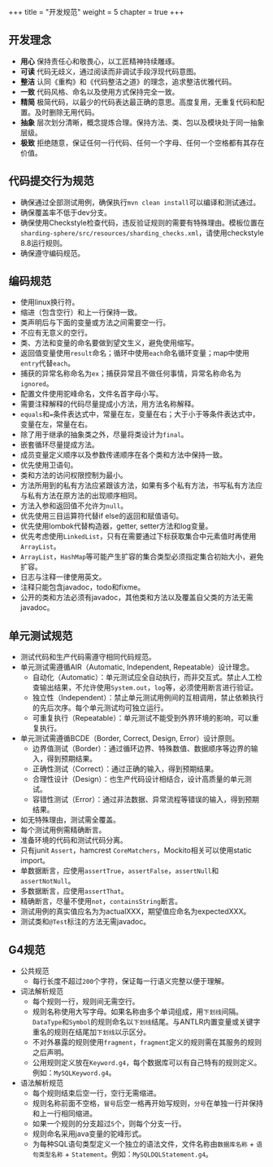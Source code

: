 +++
title = "开发规范"
weight = 5
chapter = true
+++

## 开发理念

 - **用心** 保持责任心和敬畏心，以工匠精神持续雕琢。
 - **可读** 代码无歧义，通过阅读而非调试手段浮现代码意图。
 - **整洁** 认同《重构》和《代码整洁之道》的理念，追求整洁优雅代码。
 - **一致** 代码风格、命名以及使用方式保持完全一致。
 - **精简** 极简代码，以最少的代码表达最正确的意思。高度复用，无重复代码和配置。及时删除无用代码。
 - **抽象** 层次划分清晰，概念提炼合理。保持方法、类、包以及模块处于同一抽象层级。
 - **极致** 拒绝随意，保证任何一行代码、任何一个字母、任何一个空格都有其存在价值。

## 代码提交行为规范

 - 确保通过全部测试用例，确保执行`mvn clean install`可以编译和测试通过。
 - 确保覆盖率不低于dev分支。
 - 确保使用Checkstyle检查代码，违反验证规则的需要有特殊理由。模板位置在`sharding-sphere/src/resources/sharding_checks.xml`，请使用checkstyle 8.8运行规则。
 - 确保遵守编码规范。
 
## 编码规范

 - 使用linux换行符。
 - 缩进（包含空行）和上一行保持一致。
 - 类声明后与下面的变量或方法之间需要空一行。
 - 不应有无意义的空行。
 - 类、方法和变量的命名要做到望文生义，避免使用缩写。
 - 返回值变量使用`result`命名；循环中使用`each`命名循环变量；map中使用`entry`代替`each`。
 - 捕获的异常名称命名为`ex`；捕获异常且不做任何事情，异常名称命名为`ignored`。
 - 配置文件使用驼峰命名，文件名首字母小写。
 - 需要注释解释的代码尽量提成小方法，用方法名称解释。
 - `equals`和`=`条件表达式中，常量在左，变量在右；大于小于等条件表达式中，变量在左，常量在右。
 - 除了用于继承的抽象类之外，尽量将类设计为`final`。
 - 嵌套循环尽量提成方法。
 - 成员变量定义顺序以及参数传递顺序在各个类和方法中保持一致。
 - 优先使用卫语句。
 - 类和方法的访问权限控制为最小。
 - 方法所用到的私有方法应紧跟该方法，如果有多个私有方法，书写私有方法应与私有方法在原方法的出现顺序相同。
 - 方法入参和返回值不允许为`null`。
 - 优先使用三目运算符代替if else的返回和赋值语句。
 - 优先使用lombok代替构造器，getter, setter方法和log变量。
 - 优先考虑使用`LinkedList`，只有在需要通过下标获取集合中元素值时再使用`ArrayList`。
 - `ArrayList`，`HashMap`等可能产生扩容的集合类型必须指定集合初始大小，避免扩容。
 - 日志与注释一律使用英文。
 - 注释只能包含javadoc，todo和fixme。
 - 公开的类和方法必须有javadoc，其他类和方法以及覆盖自父类的方法无需javadoc。

## 单元测试规范

 - 测试代码和生产代码需遵守相同代码规范。
 - 单元测试需遵循AIR（Automatic, Independent, Repeatable）设计理念。
   - 自动化（Automatic）：单元测试应全自动执行，而非交互式。禁止人工检查输出结果，不允许使用`System.out`，`log`等，必须使用断言进行验证。
   - 独立性（Independent）：禁止单元测试用例间的互相调用，禁止依赖执行的先后次序。每个单元测试均可独立运行。
   - 可重复执行（Repeatable）：单元测试不能受到外界环境的影响，可以重复执行。
 - 单元测试需遵循BCDE（Border, Correct, Design, Error）设计原则。
   - 边界值测试（Border）：通过循环边界、特殊数值、数据顺序等边界的输入，得到预期结果。
   - 正确性测试（Correct）：通过正确的输入，得到预期结果。
   - 合理性设计（Design）：也生产代码设计相结合，设计高质量的单元测试。
   - 容错性测试（Error）：通过非法数据、异常流程等错误的输入，得到预期结果。
 - 如无特殊理由，测试需全覆盖。
 - 每个测试用例需精确断言。
 - 准备环境的代码和测试代码分离。
 - 只有junit `Assert`，hamcrest `CoreMatchers`，Mockito相关可以使用static import。
 - 单数据断言，应使用`assertTrue`，`assertFalse`，`assertNull`和`assertNotNull`。
 - 多数据断言，应使用`assertThat`。
 - 精确断言，尽量不使用`not`，`containsString`断言。
 - 测试用例的真实值应名为为actualXXX，期望值应命名为expectedXXX。
 - 测试类和`@Test`标注的方法无需javadoc。

## G4规范
 - 公共规范
   - 每行长度不超过`200`个字符，保证每一行语义完整以便于理解。
 - 词法解析规范
   - 每个规则一行，规则间无需空行。
   - 规则名称使用大写字母。如果名称由多个单词组成，用`下划线`间隔。`DataType`和`Symbol`的规则命名以`下划线`结尾。与ANTLR内置变量或关键字重名的规则在结尾加`下划线`以示区分。
   - 不对外暴露的规则使用`fragment`，`fragment`定义的规则需在其服务的规则之后声明。
   - 公用规则定义放在`Keyword.g4`，每个数据库可以有自己特有的规则定义。例如：`MySQLKeyword.g4`。
 - 语法解析规范
   - 每个规则结束后空一行，空行无需缩进。
   - 规则名称前面不空格，`冒号`后空一格再开始写规则，`分号`在单独一行并保持和上一行相同缩进。
   - 如果一个规则的分支超过`5`个，则每个分支一行。
   - 规则命名采用java变量的驼峰形式。
   - 为每种SQL语句类型定义一个独立的语法文件，文件名称由`数据库名称` + `语句类型名称` + `Statement`。例如：`MySQLDQLStatement.g4`。
